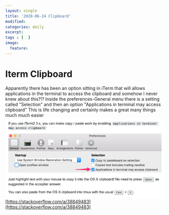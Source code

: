 ```yaml
---
layout: single
title: '2020-06-24 Clipboard'
modified:
categories: daily
excerpt:
tags : [  ]
image:
  feature:
---
```

# Iterm Clipboard
Apparently there has been an option sitting in iTerm that will allows applications in the terminal to access the clipboard and somehow I never knew about this?!?
Inside the preferences-General menu there is a setting called "Selection" and then an option "Applications in terminal may access clipboard"
This is life changing and certainly makes a great many things much much easier
![iterm-clipboard](../assets/images/iterm-clipboard.png "iTerm Clipboard")
[https://stackoverflow.com/a/38849483](https://stackoverflow.com/a/38849483)

